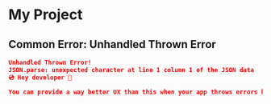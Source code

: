 # My Project

## Common Error: Unhandled Thrown Error

```json
Unhandled Thrown Error!
JSON.parse: unexpected character at line 1 column 1 of the JSON data
💿 Hey developer 👋

You can provide a way better UX than this when your app throws errors by providing your own errorElement props on <Route>.
```
